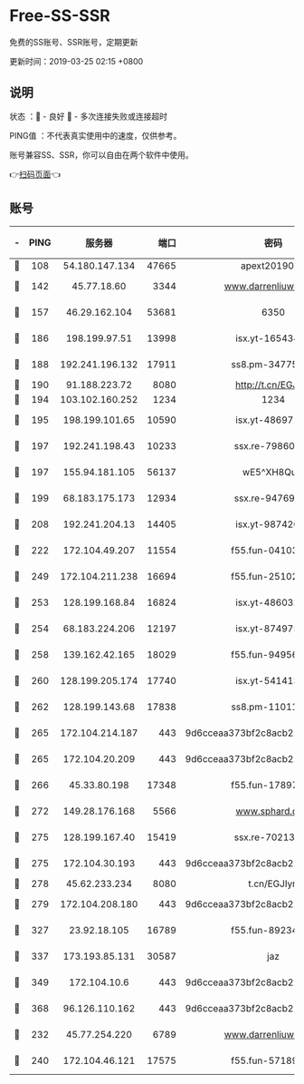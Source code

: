 # Free-SS-SSR

免费的SS账号、SSR账号，定期更新

更新时间：2019-03-25 02:15 +0800

## 说明

状态     ：🙂 - 良好 🙁 - 多次连接失败或连接超时

PING值   ：不代表真实使用中的速度，仅供参考。

账号兼容SS、SSR，你可以自由在两个软件中使用。

👉[扫码页面](https://liesauer.github.io/Free-SS-SSR/)👈

## 账号

|-|PING|服务器|端口|密码|加密方式|区域|
|:----:|:----:|:-----:|-----:|:----:|:----:|:----:|
|🙂|108|54.180.147.134|47665|apext2019001|chacha20|KR|
|🙂|142|45.77.18.60|3344|www.darrenliuwei.com|aes-256-cfb|JP|
|🙂|157|46.29.162.104|53681|6350|aes-128-ctr|RU|
|🙂|186|198.199.97.51|13998|isx.yt-16543494|aes-256-cfb|US|
|🙂|188|192.241.196.132|17911|ss8.pm-34775543|aes-256-cfb|US|
|🙂|190|91.188.223.72|8080|http://t.cn/EGJIyrl|rc4-md5|RU|
|🙂|194|103.102.160.252|1234|1234|rc4-md5|JP|
|🙂|195|198.199.101.65|10590|isx.yt-48697110|aes-256-cfb|US|
|🙂|197|192.241.198.43|10233|ssx.re-79860018|aes-256-cfb|US|
|🙂|197|155.94.181.105|56137|wE5^XH8Quw|aes-256-cfb|US|
|🙂|199|68.183.175.173|12934|ssx.re-94769428|aes-256-cfb|US|
|🙂|208|192.241.204.13|14405|isx.yt-98742023|aes-256-cfb|US|
|🙂|222|172.104.49.207|11554|f55.fun-04103964|aes-256-cfb|SG|
|🙂|249|172.104.211.238|16694|f55.fun-25102776|aes-256-cfb|US|
|🙂|253|128.199.168.84|16824|isx.yt-48603215|aes-256-cfb|SG|
|🙂|254|68.183.224.206|12197|isx.yt-87497572|aes-256-cfb|SG|
|🙂|258|139.162.42.165|18029|f55.fun-94956847|aes-256-cfb|SG|
|🙂|260|128.199.205.174|17740|isx.yt-54141356|aes-256-cfb|SG|
|🙂|262|128.199.143.68|17838|ss8.pm-11011315|aes-256-cfb|SG|
|🙂|265|172.104.214.187|443|9d6cceaa373bf2c8acb22e60b6a58be6|aes-256-cfb|US|
|🙂|265|172.104.20.209|443|9d6cceaa373bf2c8acb22e60b6a58be6|aes-256-cfb|US|
|🙂|266|45.33.80.198|17348|f55.fun-17897030|aes-256-cfb|US|
|🙂|272|149.28.176.168|5566|www.sphard.com|aes-256-cfb|AU|
|🙂|275|128.199.167.40|15419|ssx.re-70213578|aes-256-cfb|SG|
|🙂|275|172.104.30.193|443|9d6cceaa373bf2c8acb22e60b6a58be6|aes-256-cfb|US|
|🙂|278|45.62.233.234|8080|t.cn/EGJIyrl|rc4-md5|CA|
|🙂|279|172.104.208.180|443|9d6cceaa373bf2c8acb22e60b6a58be6|aes-256-cfb|US|
|🙂|327|23.92.18.105|16789|f55.fun-89234249|aes-256-cfb|US|
|🙂|337|173.193.85.131|30587|jaz|aes-256-cfb|US|
|🙂|349|172.104.10.6|443|9d6cceaa373bf2c8acb22e60b6a58be6|aes-256-cfb|US|
|🙂|368|96.126.110.162|443|9d6cceaa373bf2c8acb22e60b6a58be6|aes-256-cfb|US|
|🙂|232|45.77.254.220|6789|www.darrenliuwei.com|aes-256-cfb|SG|
|🙂|240|172.104.46.121|17575|f55.fun-57189155|aes-256-cfb|SG|
